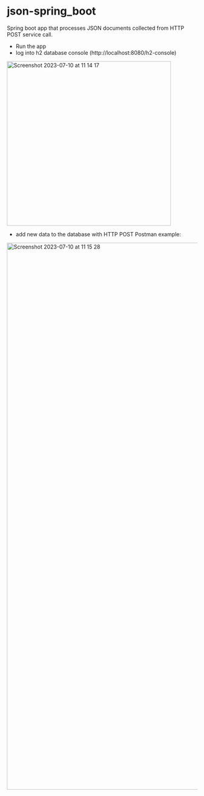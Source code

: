 # json-spring_boot
Spring boot app that processes JSON documents collected from HTTP POST service call. 

- Run the app
- log into h2 database console (http://localhost:8080/h2-console)
<img width="433" alt="Screenshot 2023-07-10 at 11 14 17" src="https://github.com/majrak1/json-spring_boot/assets/134052275/75d3f1d2-fe5b-4e59-887a-22904784abf8">

- add new data to the database with HTTP POST
Postman example:
<img width="1440" alt="Screenshot 2023-07-10 at 11 15 28" src="https://github.com/majrak1/json-spring_boot/assets/134052275/c3b9c004-2493-437e-ab3e-4a49ecbbd2f5">
